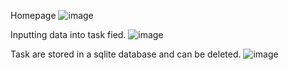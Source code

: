 Homepage
![image](https://github.com/acfriday/todolist-webapp-flask-sqlite3/assets/82184168/622e17bc-faac-456f-8260-e144d094c850)

Inputting data into task fied.
![image](https://github.com/acfriday/todolist-webapp-flask-sqlite3/assets/82184168/b8ea7db8-cca1-4755-ac8f-bf82fbaaa353)

Task are stored in a sqlite database and can be deleted.
![image](https://github.com/acfriday/todolist-webapp-flask-sqlite3/assets/82184168/88302ef4-9e78-4906-91d2-d18367477024)

